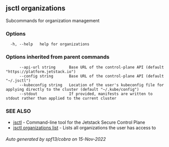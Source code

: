 ## jsctl organizations

Subcommands for organization management

### Options

```
  -h, --help   help for organizations
```

### Options inherited from parent commands

```
      --api-url string      Base URL of the control-plane API (default "https://platform.jetstack.io")
      --config string       Base URL of the control-plane API (default "~/.jsctl")
      --kubeconfig string   Location of the user's kubeconfig file for applying directly to the cluster (default "~/.kube/config")
      --stdout              If provided, manifests are written to stdout rather than applied to the current cluster
```

### SEE ALSO

* [jsctl](jsctl.md)	 - Command-line tool for the Jetstack Secure Control Plane
* [jsctl organizations list](jsctl_organizations_list.md)	 - Lists all organizations the user has access to

###### Auto generated by spf13/cobra on 15-Nov-2022
